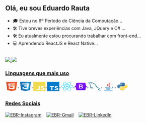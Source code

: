 ## Olá, eu sou Eduardo Rauta 

- 🎓 Estou no 6º Período de Ciência da Computação...
- 🛠 Tive breves experiências com Java, JQuery e C# ...
- 🛠 Eu atualmente estou procurando trabalhar com front-end...
- 💻 Aprendendo ReactJS e React Native...


##

<div>
  <a href="https://github.com/ebrauta">
  <img height="150em" src="https://github-readme-stats.vercel.app/api?username=ebrauta&show_icons=true&theme=dracula&include_all_commits=true&count_private=true"/>
  <img height="150em" src="https://github-readme-stats.vercel.app/api/top-langs/?username=ebrauta&layout=compact&langs_count=7&theme=dracula"/>
</div>
  
### Linguagens que mais uso
<div style="display: inline_block">
  <img align="center" alt="EBR-HTML" height="30" width="40" src="https://raw.githubusercontent.com/devicons/devicon/master/icons/html5/html5-original.svg">
  <img align="center" alt="EBR-CSS" height="30" width="40" src="https://raw.githubusercontent.com/devicons/devicon/master/icons/css3/css3-original.svg">
  <img align="center" alt="EBR-Js" height="30" width="40" src="https://raw.githubusercontent.com/devicons/devicon/master/icons/javascript/javascript-plain.svg">
  <img align="center" alt="EBR-Ts" height="30" width="40" src="https://raw.githubusercontent.com/devicons/devicon/master/icons/typescript/typescript-plain.svg">
  <img align="center" alt="EBR-React" height="30" width="40" src="https://raw.githubusercontent.com/devicons/devicon/master/icons/react/react-original.svg">
  <img align="center" alt="EBR-Bootstrap" height="30" width="40" src="https://raw.githubusercontent.com/devicons/devicon/master/icons/bootstrap/bootstrap-original.svg">
  <img align="center" alt="EBR-SQL" height="30" width="40" src="https://raw.githubusercontent.com/devicons/devicon/master/icons/mysql/mysql-original.svg">
  <img align="center" alt="EBR-Java" height="30" width="40" src="https://raw.githubusercontent.com/devicons/devicon/master/icons/java/java-original.svg">
  <img align="center" alt="EBR-Python" height="30" width="40" src="https://raw.githubusercontent.com/devicons/devicon/master/icons/python/python-original.svg">
</div>
  
  ## 
  
  ### Redes Sociais
  <div> 
    <a href="https://instagram.com/ebrauta" target="_blank"><img align="center" alt="EBR-Instagram" height="32" width="32" src="https://cdn-icons-png.flaticon.com/32/2111/2111463.png" target="_blank"></a>&nbsp;&nbsp;&nbsp;
 	  <a href = "mailto:ebrauta@gmail.com"><img  align="center" alt="EBR-Gmail" height="32" width="32" src="https://cdn-icons-png.flaticon.com/32/888/888853.png" target="_blank"></a>&nbsp;&nbsp;&nbsp;
  <a href="https://www.linkedin.com/in/eduardorauta/" target="_blank"><img  align="center" alt="EBR-LinkedIn" height="32" width="32" src="https://cdn-icons-png.flaticon.com/32/124/124011.png" target="_blank"></a>
</div>
